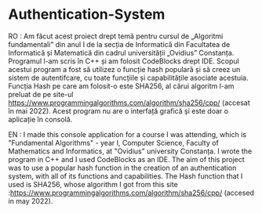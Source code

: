 # Authentication-System

RO : Am făcut acest proiect drept temă pentru cursul de „Algoritmi fundamentali” din anul I de la secția de Informatică din Facultatea de Informatică și Matematică din cadrul universității „Ovidius” Constanța. Programul l-am scris în C++ și am folosit CodeBlocks drept IDE. Scopul acestui program a fost să utilizez o funcție hash populară și să creez un sistem de autentifcare, cu toate funcțiile și capabilitățile asociate acestuia. Funcția Hash pe care am folosit-o este SHA256, al cărui algoritm l-am preluat de pe site-ul https://www.programmingalgorithms.com/algorithm/sha256/cpp/ (accesat în mai 2022). Acest program nu are o interfață grafică și este doar o aplicație în consolă.

EN : I made this console application for a course I was attending, which is "Fundamental Algorithms" - year I, Computer Science, Faculty of Mathematics and Informatics, at "Ovidius" university Constanța. I wrote the program in C++ and I used CodeBlocks as an IDE. The aim of this project was to use a popular hash function in the creation of an authentication system, with all of its functions and capabilities. The Hash function that I used is SHA256, whose algorithm I got from this site :https://www.programmingalgorithms.com/algorithm/sha256/cpp/ (accesed in may 2022).
